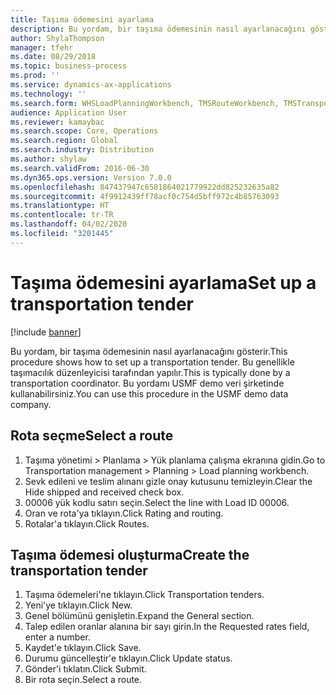 ```yaml
---
title: Taşıma ödemesini ayarlama
description: Bu yordam, bir taşıma ödemesinin nasıl ayarlanacağını gösterir.
author: ShylaThompson
manager: tfehr
ms.date: 08/29/2018
ms.topic: business-process
ms.prod: ''
ms.service: dynamics-ax-applications
ms.technology: ''
ms.search.form: WHSLoadPlanningWorkbench, TMSRouteWorkbench, TMSTransportationTender
audience: Application User
ms.reviewer: kamaybac
ms.search.scope: Core, Operations
ms.search.region: Global
ms.search.industry: Distribution
ms.author: shylaw
ms.search.validFrom: 2016-06-30
ms.dyn365.ops.version: Version 7.0.0
ms.openlocfilehash: 847437947c6581864021779922dd825232635a82
ms.sourcegitcommit: 4f9912439ff78acf0c754d5bff972c4b85763093
ms.translationtype: HT
ms.contentlocale: tr-TR
ms.lasthandoff: 04/02/2020
ms.locfileid: "3201445"
---
```

# <a name="set-up-a-transportation-tender"></a><span data-ttu-id="51236-103">Taşıma ödemesini ayarlama</span><span class="sxs-lookup"><span data-stu-id="51236-103">Set up a transportation tender</span></span>

[!include [banner](../../includes/banner.md)]

<span data-ttu-id="51236-104">Bu yordam, bir taşıma ödemesinin nasıl ayarlanacağını gösterir.</span><span class="sxs-lookup"><span data-stu-id="51236-104">This procedure shows how to set up a transportation tender.</span></span> <span data-ttu-id="51236-105">Bu genellikle taşımacılık düzenleyicisi tarafından yapılır.</span><span class="sxs-lookup"><span data-stu-id="51236-105">This is typically done by a transportation coordinator.</span></span> <span data-ttu-id="51236-106">Bu yordamı USMF demo veri şirketinde kullanabilirsiniz.</span><span class="sxs-lookup"><span data-stu-id="51236-106">You can use this procedure in the USMF demo data company.</span></span>


## <a name="select-a-route"></a><span data-ttu-id="51236-107">Rota seçme</span><span class="sxs-lookup"><span data-stu-id="51236-107">Select a route</span></span>
1. <span data-ttu-id="51236-108">Taşıma yönetimi > Planlama > Yük planlama çalışma ekranına gidin.</span><span class="sxs-lookup"><span data-stu-id="51236-108">Go to Transportation management > Planning > Load planning workbench.</span></span>
2. <span data-ttu-id="51236-109">Sevk edileni ve teslim alınanı gizle onay kutusunu temizleyin.</span><span class="sxs-lookup"><span data-stu-id="51236-109">Clear the Hide shipped and received check box.</span></span>
3. <span data-ttu-id="51236-110">00006 yük kodlu satırı seçin.</span><span class="sxs-lookup"><span data-stu-id="51236-110">Select the line with Load ID 00006.</span></span>
4. <span data-ttu-id="51236-111">Oran ve rota'ya tıklayın.</span><span class="sxs-lookup"><span data-stu-id="51236-111">Click Rating and routing.</span></span>
5. <span data-ttu-id="51236-112">Rotalar'a tıklayın.</span><span class="sxs-lookup"><span data-stu-id="51236-112">Click Routes.</span></span>

## <a name="create-the-transportation-tender"></a><span data-ttu-id="51236-113">Taşıma ödemesi oluşturma</span><span class="sxs-lookup"><span data-stu-id="51236-113">Create the transportation tender</span></span>
1. <span data-ttu-id="51236-114">Taşıma ödemeleri'ne tıklayın.</span><span class="sxs-lookup"><span data-stu-id="51236-114">Click Transportation tenders.</span></span>
2. <span data-ttu-id="51236-115">Yeni'ye tıklayın.</span><span class="sxs-lookup"><span data-stu-id="51236-115">Click New.</span></span>
3. <span data-ttu-id="51236-116">Genel bölümünü genişletin.</span><span class="sxs-lookup"><span data-stu-id="51236-116">Expand the General section.</span></span>
4. <span data-ttu-id="51236-117">Talep edilen oranlar alanına bir sayı girin.</span><span class="sxs-lookup"><span data-stu-id="51236-117">In the Requested rates field, enter a number.</span></span>
5. <span data-ttu-id="51236-118">Kaydet'e tıklayın.</span><span class="sxs-lookup"><span data-stu-id="51236-118">Click Save.</span></span>
6. <span data-ttu-id="51236-119">Durumu güncelleştir'e tıklayın.</span><span class="sxs-lookup"><span data-stu-id="51236-119">Click Update status.</span></span>
7. <span data-ttu-id="51236-120">Gönder'i tıklatın.</span><span class="sxs-lookup"><span data-stu-id="51236-120">Click Submit.</span></span>
8. <span data-ttu-id="51236-121">Bir rota seçin.</span><span class="sxs-lookup"><span data-stu-id="51236-121">Select a route.</span></span>

